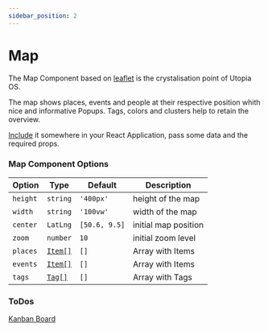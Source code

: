 ```yaml
---
sidebar_position: 2
---
```


# Map

The Map Component based on [leaflet](https://leafletjs.com) is the crystalisation point of Utopia OS.

The map shows places, events and people at their respective position whith nice and informative Popups. Tags, colors and clusters help to retain the overview.

[Include](/docs/utopia-ui/getting-started) it somewhere in your React Application, pass some data and the required props.

### Map Component Options

 Option         | Type              | Default      | Description 
 ---            | ---               | ---          | ---    
 `height`       | `string`          |`'400px'`     | height of the map           
 `width`        | `string`          |`'100vw'`     | width of the map
 `center`       | `LatLng`          |`[50.6, 9.5]` | initial map position           
 `zoom`         | `number`          |`10`          | initial zoom level
 `places`       | [`Item[]`](https://utopia-os.org/docs/utopia-ui/map-components/item)| `[]`  | Array with Items           
 `events`       | [`Item[]`](https://utopia-os.org/docs/utopia-ui/map-components/item)| `[]`  | Array with Items             
 `tags`       | [`Tag[]`](https://utopia-os.org/docs/utopia-ui/map-components/tag)    | `[]`  | Array with Tags        


### ToDos
[Kanban Board](https://github.com/utopia-os/utopia-ui/projects/1)